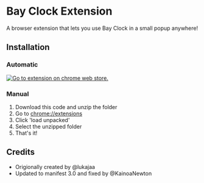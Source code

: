 # Bay Clock Extension

A browser extension that lets you use Bay Clock in a small popup anywhere!


## Installation

### Automatic
[![Go to extension on chrome web store.](https://storage.googleapis.com/web-dev-uploads/image/WlD8wC6g8khYWPJUsQceQkhXSlv1/HRs9MPufa1J1h5glNhut.png)](https://chromewebstore.google.com/detail/bay-clock/enlcjchkdmmnjlmeagbdeajenmneleid)

### Manual
1. Download this code and unzip the folder
2. Go to [chrome://extensions](chrome://extensions)
3. Click 'load unpacked'
4. Select the unzipped folder 
5. That's it!

## Credits
- Origionally created by @lukajaa
- Updated to manifest 3.0 and fixed by @KainoaNewton
